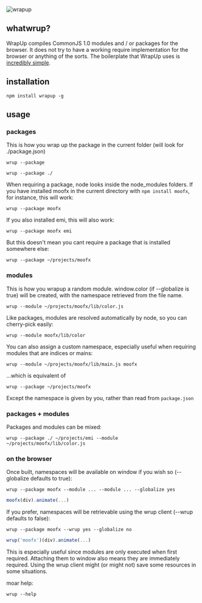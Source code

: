 ![wrapup](http://github.com/kamicane/wrapup/raw/master/assets/wrapup.png)

## whatwrup?

WrapUp compiles CommonJS 1.0 modules and / or packages for the browser.
It does not try to have a working require implementation for the browser or anything of the sorts. The boilerplate that WrapUp uses is [incredibly simple](https://github.com/kamicane/wrapup/blob/master/includes/require.js).

## installation

```
npm install wrapup -g
```

## usage

### packages

This is how you wrap up the package in the current folder (will look for ./package.json)

```
wrup --package
```

```
wrup --package ./
```

When requiring a package, node looks inside the node_modules folders. If you have installed moofx in the current directory with `npm install moofx`, for instance, this will work:

```
wrup --package moofx
```

If you also installed emi, this will also work:

```
wrup --package moofx emi
```

But this doesn't mean you cant require a package that is installed somewhere else:

```
wrup --package ~/projects/moofx
```

### modules

This is how you wrapup a random module. window.color (if --globalize is true) will be created, with the namespace retrieved from the file name.

```
wrup --module ~/projects/moofx/lib/color.js
```

Like packages, modules are resolved automatically by node, so you can cherry-pick easily:

```
wrup --module moofx/lib/color
```

You can also assign a custom namespace, especially useful when requiring modules that are indices or mains:

```
wrup --module ~/projects/moofx/lib/main.js moofx
```

...which is equivalent of

```
wrup --package ~/projects/moofx
```

Except the namespace is given by you, rather than read from `package.json`

### packages + modules

Packages and modules can be mixed:

```
wrup --package ./ ~/projects/emi --module ~/projects/moofx/lib/color.js
```

### on the browser

Once built, namespaces will be available on window if you wish so (--globalize defaults to true):

```
wrup --package moofx --module ... --module ... --globalize yes
```

```javascript
moofx(div).animate(...)
```

If you prefer, namespaces will be retrievable using the wrup client (--wrup defaults to false):

```
wrup --package moofx --wrup yes --globalize no
```

```javascript
wrup('moofx')(div).animate(...)
```

This is especially useful since modules are only executed when first required. Attaching them to window also means they are immediately required. Using the wrup client might (or might not) save some resources in some situations.

moar help:

```
wrup --help
```
